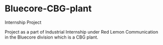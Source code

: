 # Bluecore-CBG-plant
Internship Project

Project as a part of Industrial Internship under Red Lemon Communication in the Bluecore division which is a CBG plant.
